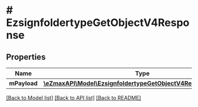 # # EzsignfoldertypeGetObjectV4Response

## Properties

Name | Type | Description | Notes
------------ | ------------- | ------------- | -------------
**mPayload** | [**\eZmaxAPI\Model\EzsignfoldertypeGetObjectV4ResponseMPayload**](EzsignfoldertypeGetObjectV4ResponseMPayload.md) |  |

[[Back to Model list]](../../README.md#models) [[Back to API list]](../../README.md#endpoints) [[Back to README]](../../README.md)
